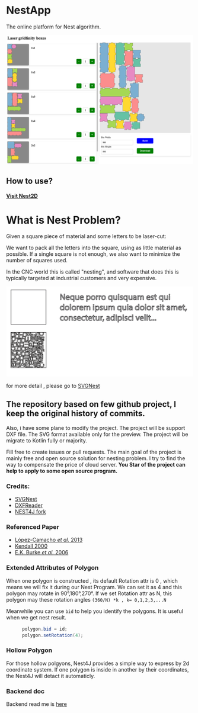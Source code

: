 # NestApp

The online platform for Nest algorithm.

![screen of working](./samples/web_screen.png)

## How to use?

#### [Visit Nest2D](https://nest2d.online/)

# What is Nest Problem?

Given a square piece of material and some letters to be laser-cut:

We want to pack all the letters into the square, using as little material as possible. If a single square is not enough,
we also want to minimize the number of squares used.

In the CNC world this is called "nesting", and software that does this is typically targeted at industrial customers and
very expensive.

![example](./png/nest.png)

for more detail , please go to [SVGNest](https://github.com/Jack000/SVGnest)

## The repository based on few github project, I keep the original history of commits.

Also, i have some plane to modify the project. The project will be support DXF file. The SVG format available only for
the preview. The project will be migrate to Kotlin fully or majority.

Fill free to create issues or pull requests. The main goal of the project is mainly free and open source solution for
nesting problem. I try to find the way to compensate the price of cloud server. **You Star of the project can help to
apply to some open source program.**

### Credits:

- [SVGNest](https://github.com/Jack000/SVGnest)
- [DXFReader](https://github.com/wholder/DXFReader)
- [NEST4J fork](https://github.com/micycle1/Nest4J/tree/master)

### Referenced Paper

- [López-Camacho *et al.* 2013](http://www.cs.stir.ac.uk/~goc/papers/EffectiveHueristic2DAOR2013.pdf)
- [Kendall 2000](http://www.graham-kendall.com/papers/k2001.pdf)
- [E.K. Burke *et al.* 2006](http://citeseerx.ist.psu.edu/viewdoc/download?doi=10.1.1.440.379&rep=rep1&type=pdf)

### Extended Attributes of Polygon

When one polygon is constructed , its default Rotation attr is 0 , which means we will fix it during our Nest Program.
We can set it as 4 and this polygon may rotate in 90°,180°,270°. If we set Rotation attr as N, this polygon may these
rotation angles `(360/N) *k , k= 0,1,2,3,...N`

Meanwhile you can use `bid` to help you identify the polygons. It is useful when we get nest result.

``` java
      polygon.bid = id;
      polygon.setRotation(4);
``` 

### Hollow Polygon

For those hollow polgyons, Nest4J provides a simple way to express by 2d coordinate system. If one polygon is inside in
another by their coordinates, the Nest4J will detact it automaticly.

### Backend doc
Backend read me is [here](./backend/ReadMe.md)